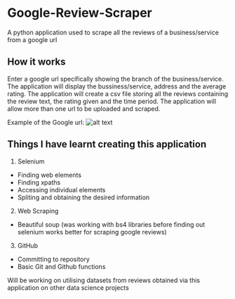 # Google-Review-Scraper

A python application used to scrape all the reviews of a business/service from a google url

## How it works

Enter a google url specifically showing the branch of the business/service.
The application will display the bussiness/service, address and the average rating.
The application will create a csv file storing all the reviews containing the review text, the rating given and the time period.
The application will allow more than one url to be uploaded and scraped.

Example of the Google url:
![alt text](https://ibb.co/jvZWV4K)






## Things I have learnt creating this application
1. Selenium 
  - Finding web elements
  - Finding xpaths
  - Accessing individual elements 
  - Spliting and obtaining the desired information 
2. Web Scraping
  - Beautiful soup (was working with bs4 libraries before finding out selenium works better for scraping google reviews)
3. GitHub 
  - Committing to repository 
  - Basic Git and Github functions

Will be working on utilising datasets from reviews obtained via this application on other data science projects
